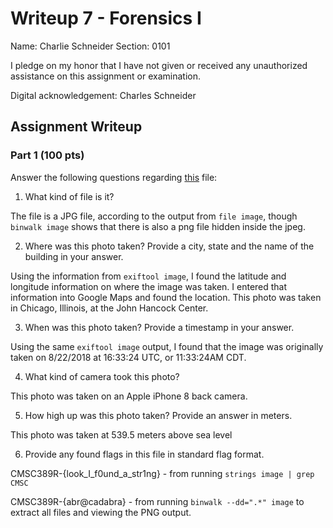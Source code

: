 # Writeup 7 - Forensics I

Name: Charlie Schneider
Section: 0101

I pledge on my honor that I have not given or received any unauthorized assistance on this assignment or examination.

Digital acknowledgement: Charles Schneider

## Assignment Writeup

### Part 1 (100 pts)
Answer the following questions regarding [this](../image) file:

1. What kind of file is it? 

The file is a JPG file, according to the output from `file image`, though `binwalk image` shows that there is also a png file hidden inside the jpeg.

2. Where was this photo taken? Provide a city, state and the name of the building in your answer. 

Using the information from `exiftool image`, I found the latitude and longitude information on where the image was taken. I entered that information into Google Maps and found the location. This photo was taken in Chicago, Illinois, at the John Hancock Center.

3. When was this photo taken? Provide a timestamp in your answer. 

Using the same `exiftool image` output, I found that the image was originally taken on 8/22/2018 at 16:33:24 UTC, or 11:33:24AM CDT.

4. What kind of camera took this photo? 

This photo was taken on an Apple iPhone 8 back camera.

5. How high up was this photo taken? Provide an answer in meters. 

This photo was taken at 539.5 meters above sea level

6. Provide any found flags in this file in standard flag format. 

CMSC389R-{look_I_f0und_a_str1ng} - from running `strings image | grep CMSC`

CMSC389R-{abr@cadabra} - from running `binwalk --dd=".*" image` to extract all files and viewing the PNG output.
